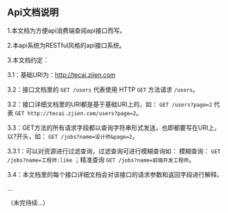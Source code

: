 ## Api文档说明

1.本文档为方便api消费端查阅api接口而写。

2.本api系统为RESTful风格的api接口系统。

3.本文档约定：

3.1：基础URI为：http://tecai.zjien.com

3.2：接口文档里的 `GET /users` 代表使用 HTTP `GET` 方法请求 `/users`。

3.2：接口详细文档里的URI都是基于基础URI上的，如： `GET /users?page=2` 代表 `GET http://tecai.zjien.com/users?page=2`。

3.3：GET方法的所有请求字段都以查询字符串形式发送，也即都要写在URI上，以?开头，如： `GET /jobs?name=设计师&page=2`。

3.3.1：可以对资源进行过滤查询，过滤查询可进行模糊查询如： 模糊查询： `GET /jobs?name=工程师:like` ；精准查询 `GET /jobs?name=前端开发工程师`。

3.4：本文档里的每个接口详细文档会对该接口的请求参数和返回字段进行解释。

...

（未完待续...）